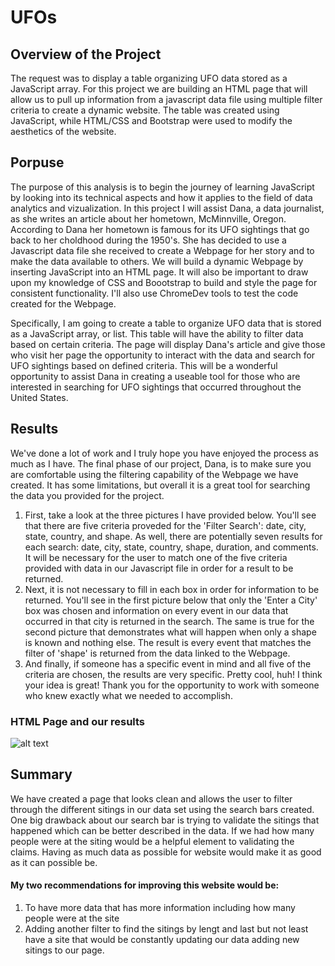 # UFOs


## Overview of the Project

The request was to display a table organizing UFO data stored as a JavaScript array. For this project we are building an HTML page that will allow us to pull up information from a javascript data file using multiple filter criteria to create a dynamic website. The table was created using JavaScript, while HTML/CSS and Bootstrap were used to modify the aesthetics of the website.


## Porpuse

The purpose of this analysis is to begin the journey of learning JavaScript by looking into its technical aspects and how it applies to the field of data analytics and vizualization. In this project I will assist Dana, a data journalist, as she writes an article about her hometown, McMinnville, Oregon. According to Dana her hometown is famous for its UFO sightings that go back to her choldhood during the 1950's. She has decided to use a Javascript data file she received to create a Webpage for her story and to make the data available to others. We will build a dynamic Webpage by inserting JavaScript into an HTML page. It will also be important to draw upon my knowledge of CSS and Boootstrap to build and style the page for consistent functionality. I'll also use ChromeDev tools to test the code created for the Webpage.

Specifically, I am going to create a table to organize UFO data that is stored as a JavaScript array, or list. This table will have the ability to filter data based on certain criteria. The page will display Dana's article and give those who visit her page the opportunity to interact with the data and search for UFO sightings based on defined criteria. This will be a wonderful opportunity to assist Dana in creating a useable tool for those who are interested in searching for UFO sightings that occurred throughout the United States.


## Results

We've done a lot of work and I truly hope you have enjoyed the process as much as I have. The final phase of our project, Dana, is to make sure you are comfortable using the filtering capability of the Webpage we have created. It has some limitations, but overall it is a great tool for searching the data you provided for the project.

1. First, take a look at the three pictures I have provided below. You'll see that there are five criteria proveded for the 'Filter Search': date, city, state, country, and shape. As well, there are potentially seven results for each search: date, city, state, country, shape, duration, and comments. It will be necessary for the user to match one of the five criteria provided with data in our Javascript file in order for a result to be returned.
2. Next, it is not necessary to fill in each box in order for information to be returned. You'll see in the first picture below that only the 'Enter a City' box was chosen and information on every event in our data that occurred in that city is returned in the search. The same is true for the second picture that demonstrates what will happen when only a shape is known and nothing else. The result is every event that matches the filter of 'shape' is returned from the data linked to the Webpage.
3. And finally, if someone has a specific event in mind and all five of the criteria are chosen, the results are very specific. Pretty cool, huh! I think your idea is great! Thank you for the opportunity to work with someone who knew exactly what we needed to accomplish.

### HTML Page and our results

![alt text](http://url/to/img.png)




## Summary

We have created a page that looks clean and allows the user to filter through the different sitings in our data set using the search bars created. One big drawback about our search bar is trying to validate the sitings that happened which can be better described in the data. If we had how many people were at the siting would be a helpful element to validating the claims. Having as much data as possible for website would make it as good as it can possible be.

#### My two recommendations for improving this website would be:

1. To have more data that has more information including how many people were at the site
2. Adding another filter to find the sitings by lengt and last but not least have a site that would be constantly updating our data adding new sitings to our page.
